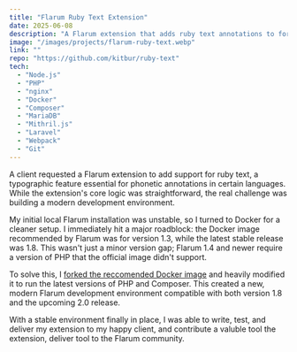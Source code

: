 ```yaml
---
title: "Flarum Ruby Text Extension"
date: 2025-06-08
description: "A Flarum extension that adds ruby text annotations to forum posts via BBCode. "
image: "/images/projects/flarum-ruby-text.webp"
link: ""
repo: "https://github.com/kitbur/ruby-text"
tech:
  - "Node.js"
  - "PHP"
  - "nginx"
  - "Docker"
  - "Composer"
  - "MariaDB"
  - "Mithril.js"
  - "Laravel"
  - "Webpack"
  - "Git"
---
```


A client requested a Flarum extension to add support for ruby text, a typographic feature essential for phonetic annotations in certain languages. While the extension's core logic was straightforward, the real challenge was building a modern development environment.

My initial local Flarum installation was unstable, so I turned to Docker for a cleaner setup. I immediately hit a major roadblock: the Docker image recommended by Flarum was for version 1.3, while the latest stable release was 1.8. This wasn't just a minor version gap; Flarum 1.4 and newer require a version of PHP that the official image didn't support.

To solve this, I [forked the reccomended Docker image](https://github.com/kitbur/docker-flarum) and heavily modified it to run the latest versions of PHP and Composer. This created a new, modern Flarum development environment compatible with both version 1.8 and the upcoming 2.0 release.

With a stable environment finally in place, I was able to write, test, and deliver my extension to my happy client, and contribute a valuble tool  the extension, deliver tool to the Flarum community.